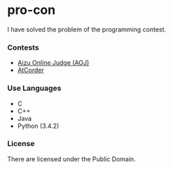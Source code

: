 # pro-con
I have solved the problem of the programming contest.

### Contests

* [Aizu Online Judge (AOJ)](http://judge.u-aizu.ac.jp/onlinejudge/)
* [AtCorder](http://atcoder.jp/)

### Use Languages

* C
* C++
* Java
* Python (3.4.2)

### License
There are licensed under the Public Domain.
